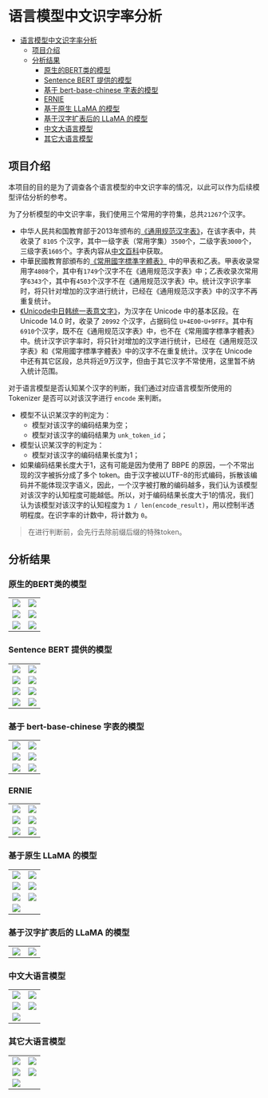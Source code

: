 # 语言模型中文识字率分析

- [语言模型中文识字率分析](#语言模型中文识字率分析)
  - [项目介绍](#项目介绍)
  - [分析结果](#分析结果)
    - [原生的BERT类的模型](#原生的bert类的模型)
    - [Sentence BERT 提供的模型](#sentence-bert-提供的模型)
    - [基于 bert-base-chinese 字表的模型](#基于-bert-base-chinese-字表的模型)
    - [ERNIE](#ernie)
    - [基于原生 LLaMA 的模型](#基于原生-llama-的模型)
    - [基于汉字扩表后的 LLaMA 的模型](#基于汉字扩表后的-llama-的模型)
    - [中文大语言模型](#中文大语言模型)
    - [其它大语言模型](#其它大语言模型)

## 项目介绍

本项目的目的是为了调查各个语言模型的中文识字率的情况，以此可以作为后续模型评估分析的参考。

为了分析模型的中文识字率，我们使用三个常用的字符集，总共`21267`个汉字。

- 中华人民共和国教育部于2013年颁布的[《通用规范汉字表》](https://zh.wikipedia.org/zh-cn/%E9%80%9A%E7%94%A8%E8%A7%84%E8%8C%83%E6%B1%89%E5%AD%97%E8%A1%A8)，在该字表中，共收录了 `8105` 个汉字，其中一级字表（常用字集）`3500`个，二级字表`3000`个，三级字表`1605`个。字表内容从[中文百科](https://www.zwbk2009.com/)中获取。
- 中華民國教育部頒布的[《常用國字標準字體表》](https://zh.wikipedia.org/zh-hant/%E5%B8%B8%E7%94%A8%E5%9C%8B%E5%AD%97%E6%A8%99%E6%BA%96%E5%AD%97%E9%AB%94%E8%A1%A8) 中的甲表和乙表。甲表收录常用字`4808`个，其中有`1749`个汉字不在《通用规范汉字表》中；乙表收录次常用字`6343`个，其中有`4503`个汉字不在《通用规范汉字表》中。统计汉字识字率时，将只针对增加的汉字进行统计，已经在《通用规范汉字表》中的汉字不再重复统计。
- [《Unicode中日韩统一表意文字》](https://zh.wikipedia.org/zh-cn/%E4%B8%AD%E6%97%A5%E9%9F%93%E7%B5%B1%E4%B8%80%E8%A1%A8%E6%84%8F%E6%96%87%E5%AD%97_(Unicode%E5%8D%80%E6%AE%B5))，为汉字在 Unicode 中的基本区段。在 Unicode 14.0 时，收录了 `20992` 个汉字，占据码位 `U+4E00`-`U+9FFF`。其中有`6910`个汉字，既不在《通用规范汉字表》中，也不在《常用國字標準字體表》中。统计汉字识字率时，将只针对增加的汉字进行统计，已经在《通用规范汉字表》和《常用國字標準字體表》中的汉字不在重复统计。汉字在 Unicode 中还有其它区段，总共将近9万汉字，但由于其它汉字不常使用，这里暂不纳入统计范围。

对于语言模型是否认知某个汉字的判断，我们通过对应语言模型所使用的 Tokenizer 是否可以对该汉字进行 `encode` 来判断。

- 模型不认识某汉字的判定为：
  - 模型对该汉字的编码结果为空；
  - 模型对该汉字的编码结果为 `unk_token_id`；
- 模型认识某汉字的判定为：
  - 模型对该汉字的编码结果长度为1；
- 如果编码结果长度大于1，这有可能是因为使用了 BBPE 的原因，一个不常出现的汉字被拆分成了多个 token。由于汉字被以UTF-8的形式编码，拆散该编码并不能体现汉字语义，因此，一个汉字被打散的编码越多，我们认为该模型对该汉字的认知程度可能越低。所以，对于编码结果长度大于1的情况，我们认为该模型对该汉字的认知程度为 `1 / len(encode_result)`，用以控制半透明程度。在识字率的计数中，将计数为 `0`。

> 在进行判断前，会先行去除前缀后缀的特殊token。

## 分析结果

### 原生的BERT类的模型

|                   |                     |
|-------------------|---------------------|
|![](images/bert-base-cased.png)|![](images/roberta-large.png)|
|![](images/xlnet-base-cased.png)|![](images/albert-base-v2.png)|
|![](images/google_flan-t5-base.png)|![](images/google_electra-base-discriminator.png)|

### Sentence BERT 提供的模型

|                                                       |                                                        |
|-------------------------------------------------------|--------------------------------------------------------|
|![](images/sentence-transformers_all-MiniLM-L6-v2.png) | ![](images/sentence-transformers_all-mpnet-base-v2.png)|
|![](images/sentence-transformers_all-roberta-large-v1.png) | ![](images/sentence-transformers_paraphrase-MiniLM-L6-v2.png)|
|![](images/sentence-transformers_distiluse-base-multilingual-cased-v2.png) | ![](images/sentence-transformers_multi-qa-mpnet-base-dot-v1.png)|
|![](images/sentence-transformers_paraphrase-multilingual-MiniLM-L12-v2.png) | ![](images/sentence-transformers_paraphrase-multilingual-mpnet-base-v2.png)|




### 基于 bert-base-chinese 字表的模型

|                                        |                                             |
|----------------------------------------|---------------------------------------------|
|![](images/bert-base-chinese.png)       |![](images/hfl_chinese-bert-wwm-ext.png)       |
|![](images/hfl_chinese-macbert-base.png)|![](images/hfl_chinese-legal-electra-base-generator.png)|
|![](images/shibing624_text2vec-base-chinese.png)|![](images/moka-ai_m3e-base.png) |

### ERNIE

|                                        |                                             |
|----------------------------------------|---------------------------------------------|
|![](images/nghuyong_ernie-1.0-base-zh.png)   |![](images/nghuyong_ernie-2.0-base-en.png)       |
|![](images/nghuyong_ernie-3.0-nano-zh.png)|![](images/nghuyong_ernie-3.0-xbase-zh.png)|
|![](images/nghuyong_ernie-health-zh.png)|![](images/nghuyong_ernie-gram-zh.png)|

### 基于原生 LLaMA 的模型

|                                        |                                             |
|----------------------------------------|---------------------------------------------|
|![](images/decapoda-research_llama-7b-hf.png)       | ![](images/TheBloke_koala-7B-HF.png)    |
|![](images/lmsys_vicuna-7b-delta-v1.1.png)       | ![](images/TheBloke_guanaco-7B-HF.png)    |
|![](images/TheBloke_wizardLM-7B-HF.png)       | ![](images/togethercomputer_RedPajama-INCITE-7B-Chat.png)    |
|![](images/openlm-research_open_llama_7b.png)       |    |

### 基于汉字扩表后的 LLaMA 的模型

|                                        |                                             |
|----------------------------------------|---------------------------------------------|
|![](images/shibing624_chinese-alpaca-plus-7b-hf.png)       | ![](images/shibing624_chinese-alpaca-plus-13b-hf.png)     |

### 中文大语言模型

|                                        |                                             |
|----------------------------------------|---------------------------------------------|
|![](images/THUDM_chatglm-6b.png) |![](images/fnlp_moss-moon-003-sft.png)             |
|![](images/shibing624_mengzi-t5-base-chinese-correction.png) | ![](images/shibing624_prompt-t5-base-chinese.png) |
|![](images/BAAI_aquila-7b.png)  |  |


### 其它大语言模型

|                                        |                                             |
|----------------------------------------|---------------------------------------------|
|![](images/bigscience_bloom-7b1.png)    | ![](images/tiiuae_falcon-7b-instruct.png)   |
|![](images/nomic-ai_gpt4all-j.png)      | ![](images/mosaicml_mpt-7b-instruct.png)    |
|![](images/OpenAssistant_oasst-sft-4-pythia-12b-epoch-3.5.png) |                      |

